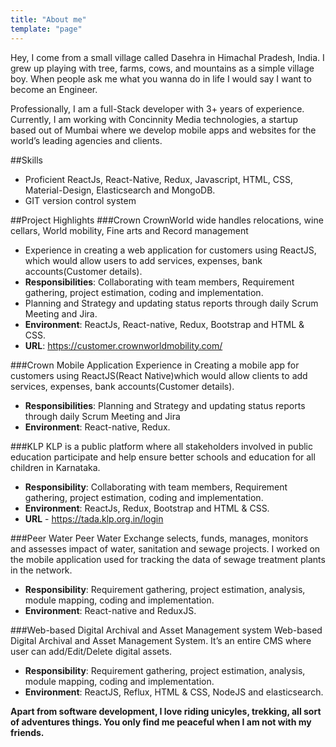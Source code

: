```yaml
---
title: "About me"
template: "page"
---
```


Hey, I come from a small village called Dasehra in Himachal Pradesh, India. I grew up playing with tree, farms, cows, and mountains as a simple village boy. When people ask me what you wanna do in life I would say I want to become an Engineer.

Professionally, I am a full-Stack developer with 3+ years of experience. Currently, I am working with Concinnity Media technologies, a startup based out of Mumbai where we develop mobile apps and websites for the world’s leading agencies and clients.

##Skills
- Proficient ReactJs, React-Native, Redux, Javascript, HTML, CSS, Material-Design, Elasticsearch and MongoDB.
- GIT version control system

##Project Highlights
###Crown
CrownWorld wide handles relocations, wine cellars, World mobility, Fine arts and Record management
- Experience in creating a web application for customers using ReactJS, which would allow users to add services, expenses, bank accounts(Customer details).
- **Responsibilities**: Collaborating with team members, Requirement gathering, project estimation, coding and implementation.
- Planning and Strategy and updating status reports through daily Scrum Meeting and Jira.
- **Environment**: ReactJs, React-native, Redux, Bootstrap and HTML & CSS.
- **URL**: https://customer.crownworldmobility.com/

###Crown Mobile Application
Experience in Creating a mobile app for customers using ReactJS(React
Native)which would allow clients to add services, expenses, bank accounts(Customer
details).
- **Responsibilities**: Planning and Strategy and updating status reports through daily Scrum Meeting and Jira
- **Environment**: React-native, Redux.

###KLP
KLP is a public platform where all stakeholders involved in public education
participate and help ensure better schools and education for all children in
Karnataka.
- **Responsibility**: Collaborating with team members, Requirement gathering, project estimation, coding and implementation.
- **Environment**: ReactJs, Redux, Bootstrap and HTML & CSS.
- **URL** - https://tada.klp.org.in/login

###Peer Water
Peer Water Exchange selects, funds, manages, monitors and assesses impact
of water, sanitation and sewage projects. I worked on the mobile application used for
tracking the data of sewage treatment plants in the network.
- **Responsibility**: Requirement gathering, project estimation, analysis, module mapping, coding and implementation.
- **Environment**: React-native and ReduxJS.

###Web-based Digital Archival and Asset Management system
Web-based Digital Archival and Asset Management System. It’s an entire
CMS where user can add/Edit/Delete digital assets.
- **Responsibility**: Requirement gathering, project estimation, analysis, module mapping, coding and implementation.
- **Environment**: ReactJS, Reflux, HTML & CSS, NodeJS and elasticsearch.

**Apart from software development, I love riding unicyles, trekking, all sort of adventures things. You only find me peaceful when I am not with my friends.**